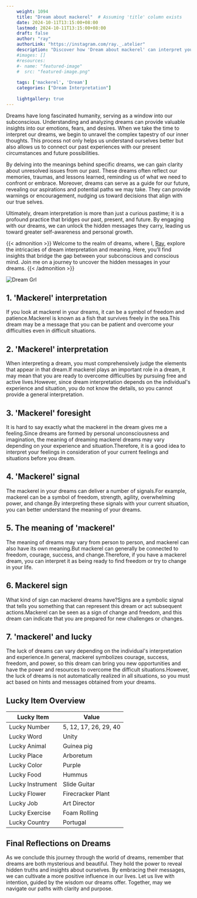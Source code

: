 ```yaml
---
    weight: 1094
    title: "Dream about mackerel"  # Assuming 'title' column exists
    date: 2024-10-11T13:15:00+08:00
    lastmod: 2024-10-11T13:15:00+08:00
    draft: false
    author: "ray"
    authorLink: "https://instagram.com/ray._.atelier"
    description: "Discover how 'Dream about mackerel' can interpret your future and uncover its significant meanings in your life."
    #images: []
    #resources:
    #- name: "featured-image"
    #  src: "featured-image.png"
    
    tags: ['mackerel', 'Dream']
    categories: ["Dream Interpretation"]
    
    lightgallery: true
---
```

    
Dreams have long fascinated humanity, serving as a window into our subconscious. Understanding and analyzing dreams can provide valuable insights into our emotions, fears, and desires. When we take the time to interpret our dreams, we begin to unravel the complex tapestry of our inner thoughts. This process not only helps us understand ourselves better but also allows us to connect our past experiences with our present circumstances and future possibilities.

By delving into the meanings behind specific dreams, we can gain clarity about unresolved issues from our past. These dreams often reflect our memories, traumas, and lessons learned, reminding us of what we need to confront or embrace. Moreover, dreams can serve as a guide for our future, revealing our aspirations and potential paths we may take. They can provide warnings or encouragement, nudging us toward decisions that align with our true selves.

Ultimately, dream interpretation is more than just a curious pastime; it is a profound practice that bridges our past, present, and future. By engaging with our dreams, we can unlock the hidden messages they carry, leading us toward greater self-awareness and personal growth.

{{< admonition >}}
Welcome to the realm of dreams, where I, [Ray](https://instagram.com/ray._.atelier), explore the intricacies of dream interpretation and meaning. Here, you’ll find insights that bridge the gap between your subconscious and conscious mind. Join me on a journey to uncover the hidden messages in your dreams.
{{< /admonition >}}

![Dream Grl](https://cdn.pixabay.com/photo/2017/11/02/03/35/gothic-2910057_1280.jpg "Dream Grl")

## 1. 'Mackerel' interpretation
If you look at mackerel in your dreams, it can be a symbol of freedom and patience.Mackerel is known as a fish that survives freely in the sea.This dream may be a message that you can be patient and overcome your difficulties even in difficult situations.

## 2. 'Mackerel' interpretation
When interpreting a dream, you must comprehensively judge the elements that appear in that dream.If mackerel plays an important role in a dream, it may mean that you are ready to overcome difficulties by pursuing free and active lives.However, since dream interpretation depends on the individual's experience and situation, you do not know the details, so you cannot provide a general interpretation.

## 3. 'Mackerel' foresight
It is hard to say exactly what the mackerel in the dream gives me a feeling.Since dreams are formed by personal unconsciousness and imagination, the meaning of dreaming mackerel dreams may vary depending on your experience and situation.Therefore, it is a good idea to interpret your feelings in consideration of your current feelings and situations before you dream.

## 4. 'Mackerel' signal
The mackerel in your dreams can deliver a number of signals.For example, mackerel can be a symbol of freedom, strength, agility, overwhelming power, and change.By interpreting these signals with your current situation, you can better understand the meaning of your dreams.

## 5. The meaning of 'mackerel'
The meaning of dreams may vary from person to person, and mackerel can also have its own meaning.But mackerel can generally be connected to freedom, courage, success, and change.Therefore, if you have a mackerel dream, you can interpret it as being ready to find freedom or try to change in your life.

## 6. Mackerel sign
What kind of sign can mackerel dreams have?Signs are a symbolic signal that tells you something that can represent this dream or act subsequent actions.Mackerel can be seen as a sign of change and freedom, and this dream can indicate that you are prepared for new challenges or changes.

## 7. 'mackerel' and lucky
The luck of dreams can vary depending on the individual's interpretation and experience.In general, mackerel symbolizes courage, success, freedom, and power, so this dream can bring you new opportunities and have the power and resources to overcome the difficult situations.However, the luck of dreams is not automatically realized in all situations, so you must act based on hints and messages obtained from your dreams.

## Lucky Item Overview
| Lucky Item          | Value              |
|---------------|--------------------|
| Lucky Number        | 5, 12, 17, 26, 29, 40  |
| Lucky Word          | Unity |
| Lucky Animal        | Guinea pig |
| Lucky Place         | Arboretum     |
| Lucky Color         | Purple     |
| Lucky Food          | Hummus      |
| Lucky Instrument    | Slide Guitar |
| Lucky Flower        | Firecracker Plant    |
| Lucky Job           | Art Director       |
| Lucky Exercise      | Foam Rolling  |
| Lucky Country       | Portugal    |


##  Final Reflections on Dreams

As we conclude this journey through the world of dreams, remember that dreams are both mysterious and beautiful. They hold the power to reveal hidden truths and insights about ourselves. By embracing their messages, we can cultivate a more positive influence in our lives. Let us live with intention, guided by the wisdom our dreams offer. Together, may we navigate our paths with clarity and purpose.

